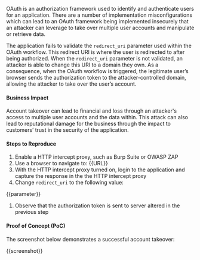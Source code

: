 OAuth is an authorization framework used to identify and authenticate users for an application. There are a number of implementation misconfigurations which can lead to an OAuth framework being implemented insecurely that an attacker can leverage to take over multiple user accounts and manipulate or retrieve data.

The application fails to validate the `redirect_uri` parameter used within the OAuth workflow. This redirect URI is where the user is redirected to after being authorized. When the `redirect_uri` parameter is not validated, an attacker is able to change this URI to a domain they own. As a consequence, when the OAuth workflow is triggered, the legitimate user’s browser sends the authorization token to the attacker-controlled domain, allowing the attacker to take over the user’s account.

#### Business Impact

Account takeover can lead to financial and loss through an attacker's access to multiple user accounts and the data within. This attack can also lead to reputational damage for the business through the impact to customers’ trust in the security of the application.

#### Steps to Reproduce

1. Enable a HTTP intercept proxy, such as Burp Suite or OWASP ZAP
1. Use a browser to navigate to: {{URL}}
1. With the HTTP intercept proxy turned on, login to the application and capture the response in the the HTTP intercept proxy
1. Change `redirect_uri` to the following value:

{{parameter}}

1. Observe that the authorization token is sent to server altered in the previous step

#### Proof of Concept (PoC)

The screenshot below demonstrates a successful account takeover:

{{screenshot}}
